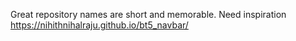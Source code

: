 Great repository names are short and memorable. Need inspiration
https://nihithnihalraju.github.io/bt5_navbar/
